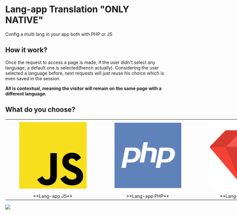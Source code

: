 # Lang-app Translation "ONLY NATIVE"
Config a multi lang in your app both with PHP or JS

## How it work?
Once the request to access a page is made, if the user didn't select any language, a default one is selected(french actually). Considering the user selected a language before, next requests will just reuse his choice which is even saved in the session.

**All is contextual, meaning the visitor will remain on the same page with a different language.**
## What do you choose?

<table style="width: 900px;">
  <tr>
    <td style="width: 450px;">
      <center>
        <a href="https://github.com/Sanix-Darker/Lang-app/tree/master/JS">
          <img src="img/js.PNG">
        </a>
      </center>
    </td>
    <td style="width: 450px;">
      <center>
        <a href="https://github.com/Sanix-Darker/Lang-app/tree/master/PHP">
          <img src="img/php.PNG">
        </a>
      </center>
    </td>
    <td style="width: 450px;">
      <center>
        <a href="https://github.com/Sanix-Darker/Lang-app/tree/master/RUBY">
          <img src="img/ruby.PNG">
        </a>
      </center>
    </td>
    <tr>
      <td>
        <center>
          **Lang-app JS**
        </center>
      </td>
      <td>
        <center>
          **Lang-app PHP**
        </center>
      </td>
      <td>
        <center>
          **Lang-app RUBY**
        </center>
      </td>
    </tr>
  </tr>
</table>

<img src="https://raw.githubusercontent.com/Sanix-Darker/Lang-app/master/JS/img/capture.png" >
